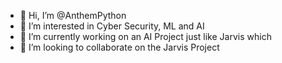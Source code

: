 - 👋 Hi, I’m @AnthemPython
- 👀 I’m interested in Cyber Security, ML and AI
- 🌱 I’m currently working on an AI Project just like Jarvis which
- 💞️ I’m looking to collaborate on the Jarvis Project


<!---
AnthemPython/AnthemPython is a ✨ special ✨ repository because its `README.md` (this file) appears on your GitHub profile.
You can click the Preview link to take a look at your changes.
--->
